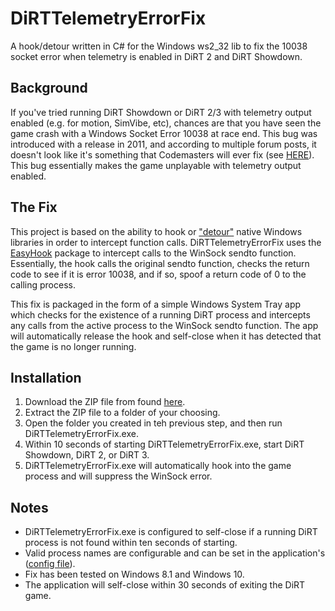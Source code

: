 # DiRTTelemetryErrorFix
A hook/detour written in C# for the Windows ws2_32 lib to fix the 10038 socket error when telemetry is enabled in DiRT 2 and DiRT Showdown.

Background
----------
If you've tried running DiRT Showdown or DiRT 2/3 with telemetry output enabled (e.g. for motion, SimVibe, etc), chances are that you have seen the game crash with a Windows Socket Error 10038 at race end. This bug was introduced with a release in 2011, and according to multiple forum posts, it doesn't look like it's something that Codemasters will ever fix (see [HERE](http://forums.codemasters.com/discussion/183/dirt-3-telemetry-and-motion-simulator-bug)). This bug essentially makes the game unplayable with telemetry output enabled.

The Fix
-------
This project is based on the ability to hook or ["detour"](http://research.microsoft.com/en-us/projects/detours/) native Windows libraries in order to intercept function calls. DiRTTelemetryErrorFix uses the [EasyHook](https://github.com/EasyHook/EasyHook) package to intercept calls to the WinSock sendto function. Essentially, the hook calls the original sendto function, checks the return code to see if it is error 10038, and if so, spoof a return code of 0 to the calling process.

This fix is packaged in the form of a simple Windows System Tray app which checks for the existence of a running DiRT process and intercepts any calls from the active process to the WinSock sendto function. The app will automatically release the hook and self-close when it has detected that the game is no longer running.

Installation
------------
1) Download the ZIP file from found [here](https://github.com/RoccoC/DiRTTelemetryErrorFix/blob/master/bin/DiRTTelemetryErrorFix_Release.zip?raw=true).
2) Extract the ZIP file to a folder of your choosing.
3) Open the folder you created in teh previous step, and then run DiRTTelemetryErrorFix.exe.
4) Within 10 seconds of starting DiRTTelemetryErrorFix.exe, start DiRT Showdown, DiRT 2, or DiRT 3.
5) DiRTTelemetryErrorFix.exe will automatically hook into the game process and will suppress the WinSock error.

Notes
-----
* DiRTTelemetryErrorFix.exe is configured to self-close if a running DiRT process is not found within ten seconds of starting.
* Valid process names are configurable and can be set in the application's ([config file](https://github.com/RoccoC/DiRTTelemetryErrorFix/blob/master/src/DiRTTelemetryErrorFix/App.config)).
* Fix has been tested on Windows 8.1 and Windows 10.
* The application will self-close within 30 seconds of exiting the DiRT game.

